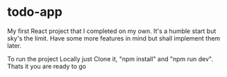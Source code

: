 # todo-app
My first React project that I completed on my own. It's a humble start but sky's the limit. Have some more features in mind but shall implement them later.

To run the project Locally just Clone it, "npm install" and "npm run dev". Thats it you are ready to go
